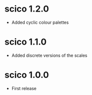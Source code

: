 # scico 1.2.0

* Added cyclic colour palettes

# scico 1.1.0

* Added discrete versions of the scales

# scico 1.0.0

* First release

